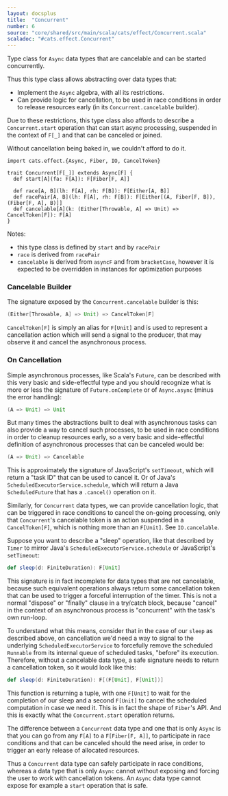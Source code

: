 ```yaml
---
layout: docsplus
title:  "Concurrent"
number: 6
source: "core/shared/src/main/scala/cats/effect/Concurrent.scala"
scaladoc: "#cats.effect.Concurrent"
---
```


Type class for `Async` data types that are cancelable and can be started concurrently.

Thus this type class allows abstracting over data types that:

- Implement the `Async` algebra, with all its restrictions.
- Can provide logic for cancellation, to be used in race conditions in order to release resources early (in its `Concurrent.cancelable` builder).

Due to these restrictions, this type class also affords to describe a `Concurrent.start` operation that can start async processing, suspended in the context of `F[_]` and that can be canceled or joined.

Without cancellation being baked in, we couldn't afford to do it.

```tut:silent
import cats.effect.{Async, Fiber, IO, CancelToken}

trait Concurrent[F[_]] extends Async[F] {
  def start[A](fa: F[A]): F[Fiber[F, A]]
  
  def race[A, B](lh: F[A], rh: F[B]): F[Either[A, B]]
  def racePair[A, B](lh: F[A], rh: F[B]): F[Either[(A, Fiber[F, B]), (Fiber[F, A], B)]]
  def cancelable[A](k: (Either[Throwable, A] => Unit) => CancelToken[F]): F[A]
}
```

Notes: 

- this type class is defined by `start` and by `racePair`
- `race` is derived from `racePair`
- `cancelable` is derived from `asyncF` and from `bracketCase`, however it is expected to be overridden in instances for optimization purposes

### Cancelable Builder

The signature exposed by the `Concurrent.cancelable` builder is this:

```scala
(Either[Throwable, A] => Unit) => CancelToken[F]
```

`CancelToken[F]` is simply an alias for `F[Unit]` and is used to represent a cancellation action which will send a signal to the producer, that may observe it and cancel the asynchronous process.

### On Cancellation

Simple asynchronous processes, like Scala's `Future`, can be described with this very basic and side-effectful type and you should recognize what is more or less the signature of `Future.onComplete` or of `Async.async` (minus the error handling):

```scala
(A => Unit) => Unit
```

But many times the abstractions built to deal with asynchronous tasks can also provide a way to cancel such processes, to be used in race conditions in order to cleanup resources early, so a very basic and side-effectful definition of asynchronous processes that can be canceled would be:

```scala
(A => Unit) => Cancelable
```

This is approximately the signature of JavaScript's `setTimeout`, which will return a "task ID" that can be used to cancel it. Or of Java's `ScheduledExecutorService.schedule`, which will return a Java `ScheduledFuture` that has a `.cancel()` operation on it.

Similarly, for `Concurrent` data types, we can provide cancellation logic, that can be triggered in race conditions to cancel the on-going processing, only that `Concurrent`'s cancelable token is an action suspended in a `CancelToken[F]`, which is nothing more than an `F[Unit]`. See `IO.cancelable`.

Suppose you want to describe a "sleep" operation, like that described by `Timer` to mirror Java's `ScheduledExecutorService.schedule` or JavaScript's `setTimeout`:

```scala
def sleep(d: FiniteDuration): F[Unit]
```

This signature is in fact incomplete for data types that are not cancelable, because such equivalent operations always return some cancellation token that can be used to trigger a forceful interruption of the timer. This is not a normal "dispose" or "finally" clause in a try/catch block, because "cancel" in the context of an asynchronous process is "concurrent" with the task's own run-loop.

To understand what this means, consider that in the case of our `sleep` as described above, on cancellation we'd need a way to signal to the underlying `ScheduledExecutorService` to forcefully remove the scheduled `Runnable` from its internal queue of scheduled tasks, "before" its execution. Therefore, without a cancelable data type, a safe signature needs to return a cancellation token, so it would look like this:

```scala
def sleep(d: FiniteDuration): F[(F[Unit], F[Unit])]
```

This function is returning a tuple, with one `F[Unit]` to wait for the completion of our sleep and a second `F[Unit]` to cancel the scheduled computation in case we need it. This is in fact the shape of `Fiber`'s API. And this is exactly what the `Concurrent.start` operation returns.

The difference between a `Concurrent` data type and one that is only `Async` is that you can go from any `F[A]` to a `F[Fiber[F, A]]`, to participate in race conditions and that can be canceled should the need arise, in order to trigger an early release of allocated resources.

Thus a `Concurrent` data type can safely participate in race conditions, whereas a data type that is only `Async` cannot without exposing and forcing the user to work with cancellation tokens. An `Async` data type cannot expose for example a `start` operation that is safe.
